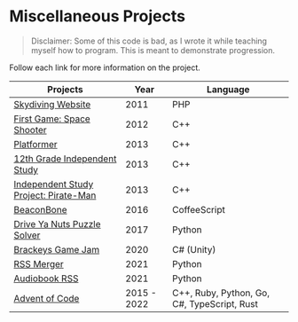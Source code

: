 # Miscellaneous Projects

> Disclaimer: Some of this code is bad, as I wrote it while teaching
myself how to program. This is meant to demonstrate progression.

Follow each link for more information on the project.

Projects                                                        | Year        | Language
----------------------------------------------------------------|-------------|---------
[Skydiving Website](skydiving-website)                          | 2011        | PHP
[First Game: Space Shooter](first-game)                         | 2012        | C++
[Platformer](platformer)                                        | 2013        | C++
[12th Grade Independent Study](independent-study)               | 2013        | C++
[Independent Study Project: Pirate-Man](pirate-man)             | 2013        | C++
[BeaconBone](https://github.com/mchill/beacon-bone)             | 2016        | CoffeeScript
[Drive Ya Nuts Puzzle Solver](drive-ya-nuts)                    | 2017        | Python
[Brackeys Game Jam](https://github.com/GalAfik/BrackeysJam2020) | 2020        | C# (Unity)
[RSS Merger](rss-merger)                                        | 2021        | Python
[Audiobook RSS](audiobook-rss)                                  | 2021        | Python
[Advent of Code](https://github.com/mchill/advent-of-code)      | 2015 - 2022 | C++, Ruby, Python, Go, C#, TypeScript, Rust
